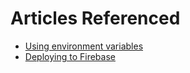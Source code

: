 # Articles Referenced

- [Using environment variables](https://www.elite-corner.com/2020/06/how-to-use-environment-variable-in-angular-application.html)
- [Deploying to Firebase](https://dzone.com/articles/how-to-deploy-angular-app-on-firebase)
